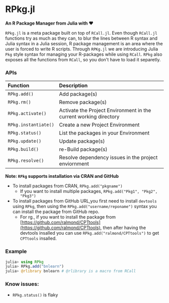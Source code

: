 # RPkg.jl
**An R Package Manager from Julia with ❤️**

`RPkg.jl` is a meta package built on top of `RCall.jl`. Even though `RCall.jl` functions try as much as they can, to blur the lines between R syntax and Julia syntax in a Julia session, R package management is an area where the user is forced to write R scripts. Through `RPKg.jl` we are introducing Julia `Pkg` style syntax for managing your R-packages while using `RCall`. `RPkg` also exposes all the functions from `RCall`, so you don't have to load it separetly. 

### APIs 

| Function             | Description                                                       |
| :------------------- | :---------------------------------------------------------------- |
| `RPkg.add()`         | Add package(s)                                                    |
| `RPkg.rm()`          | Remove package(s)                                                 |
| `RPkg.activate()`    | Activate the Project Environment in the current working directory |
| `RPkg.instantiate()` | Create a new Project Environment                                  |
| `RPkg.status()`      | List the packages in your Environment                             |
| `RPkg.update()`      | Update package(s)                                                 |
| `RPkg.build()`       | re-Build package(s)                                               |
| `RPkg.resolve()`     | Resolve dependency issues in the project enviornment              |

**Note: `RPkg` supports installation via CRAN and GitHub**
- To install packages from CRAN, `RPkg.add("pkgname")`
  - If you want to install multiple packages, `RPkg.add("Pkg1", "Pkg2", "Pkg3")`
- To install packages from GitHub URL,you first need to install `devtools` using `RPkg`, then using the `RPkg.add("username/reponame")` syntax you can install the package from GitHub repo. 
  - For rg., if you want to install the package from [https://github.com/ralmond/CPTtools](https://github.com/ralmond/CPTtools), then after having the devtools insalled you can use `RPkg.add("ralmond/CPTtools")` to get `CPTtools` insalled.


### Example
```julia
julia> using RPkg
julia> RPkg.add("bnlearn")
julia> @rlibrary bnlearn # @rlibrary is a macro from RCall
```

### Know issues:
- `RPkg.status()` is flaky 